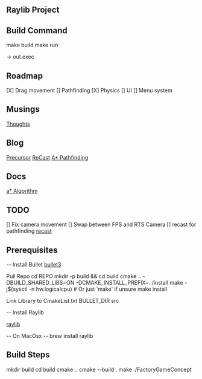 ## Raylib Project


## Build Command

make build
make run


 -> out.exec


## Roadmap

[X] Drag movement
[] Pathfinding
[X] Physics
[] UI
[] Menu system


## Musings
[Thoughts](Thoughts.md)

## Blog 
[Precursor](blog/001.md)
[ReCast](blog/002.md)
[A* Pathfinding](blog/003.md)

## Docs 
[a* Algorithm](src/Common/pathfinding/a_*.MD)

## TODO

[] Fix camera movement
[] Swap between FPS and RTS Camera
[] recast for pathfinding [recast](https://github.com/recastnavigation/recastnavigation/blob/main/Docs/_99_Roadmap.md)


## Prerequisites

-- Install Bullet 
[bullet3](https://github.com/bulletphysics/bullet3)

Pull Repo
cd REPO
mkdir -p build && cd build
cmake .. -DBUILD_SHARED_LIBS=ON -DCMAKE_INSTALL_PREFIX=../install
make -j$(sysctl -n hw.logicalcpu)  # Or just 'make' if unsure
make install

Link Library to CmakeList.txt BULLET_DIR src

-- Install Raylib 

[raylib](https://www.raylib.com/)

 -- On MacOsx --
brew install raylib

## Build Steps

mkdir build
cd build
cmake ..
cmake --build .
make
./FactoryGameConcept 